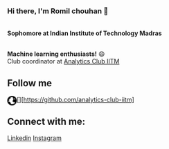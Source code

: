### Hi there, I'm Romil chouhan 👋 
<br> __Sophomore at Indian Institute of Technology Madras__

<br> __Machine learning enthusiasts!__ 😄
<br> Club coordinator at [Analytics Club IITM](https://github.com/analytics-club-iitm)

## Follow me 
[<img align="left" alt="github.com" width="22px" src="https://raw.githubusercontent.com/iconic/open-iconic/master/svg/globe.svg" />][https://github.com/analytics-club-iitm]

## Connect with me:
[Linkedin](https://www.linkedin.com/in/romil-chouhan/)
[Instagram](https://www.instagram.com/romilchouhan/)

<!-- [![Top Langs](https://github-readme-stats.vercel.app/api/top-langs/?username=anuraghazra)](https://github.com/anuraghazra/github-readme-stats) -->

<!--
**Romilchouhan/Romilchouhan** is a ✨ _special_ ✨ repository because its `README.md` (this file) appears on your GitHub profile.

Here are some ideas to get you started:

- 🔭 I'm 
- 🌱 I’m currently learning Machine learning and Deep Learning. 
- 👯 I’m looking to collaborate on more open source projects.
- 🤔 I’m looking for help with ...
- 💬 Ask me about ...
- 📫 How to reach me: ...
- 😄 Pronouns: ...
 ⚡ Fun fact: ...
-->
